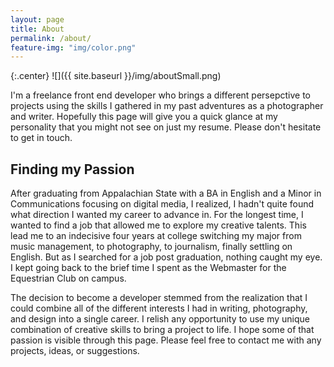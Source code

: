 ```yaml
---
layout: page
title: About
permalink: /about/
feature-img: "img/color.png"
---
```


{:.center}
![]({{ site.baseurl }}/img/aboutSmall.png)

I'm a freelance front end developer who brings a different persepctive to projects using the skills I gathered in my past adventures as a photographer and writer. Hopefully this page will give you a quick glance at my personality that you might not see on just my resume. Please don't hesitate to get in touch.

## Finding my Passion

After graduating from Appalachian State with a BA in English and a Minor in Communications focusing on digital media, I realized, I hadn't quite found what direction I wanted my career to advance in. For the longest time, I wanted to find a job that allowed me to explore my creative talents. This lead me to an indecisive four years at college switching my major from music management, to photography, to journalism, finally settling on English. But as I searched for a job post graduation, nothing caught my eye. I kept going back to the brief time I spent as the Webmaster for the Equestrian Club on campus.

The decision to become a developer stemmed from the realization that I could combine all of the different interests I had in writing, photography, and design into a single career. I relish any opportunity to use my unique combination of creative skills to bring a project to life. I hope some of that passion is visible through this page. Please feel free to contact me with any projects, ideas, or suggestions.
